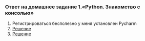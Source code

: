 ### Ответ на домашнее задание 1.«Python. Знакомство с консолью»

1. Регистрироваться бесполезно у меня установлен Pycharm
2. [Решение](2.py)
3. [Решение](3.py)